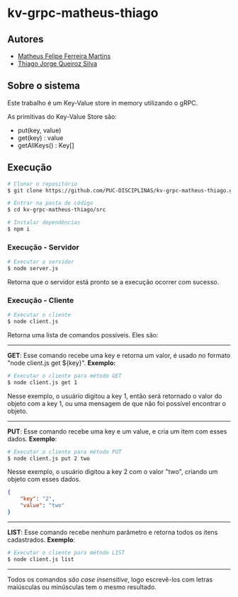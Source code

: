 # kv-grpc-matheus-thiago
## Autores

* [Matheus Felipe Ferreira Martins](https://github.com/MatheusFFM)
* [Thiago Jorge Queiroz Silva](https://github.com/ThiagoQueirozSilva)

## Sobre o sistema

Este trabalho é um Key-Value store in memory utilizando o gRPC.

As primitivas do Key-Value Store são:

- put(key, value)
- get(key) : value
- getAllKeys() : Key[]

## Execução

```bash
# Clonar o repositório
$ git clone https://github.com/PUC-DISCIPLINAS/kv-grpc-matheus-thiago.git

# Entrar na pasta de código
$ cd kv-grpc-matheus-thiago/src

# Instalar dependências
$ npm i
```

### Execução - Servidor

```bash
# Executar o servidor
$ node server.js
```

Retorna que o servidor está pronto se a execução ocorrer com sucesso.

### Execução - Cliente

```bash
# Executar o cliente
$ node client.js
```

Retorna uma lista de comandos possíveis. Eles são:
<hr>

**GET**: Esse comando recebe uma key e retorna um valor, é usado no formato "node client.js get ${key}". **Exemplo:**


```bash
# Executar o cliente para método GET
$ node client.js get 1
```
Nesse exemplo, o usuário digitou a key 1, então será retornado o valor do objeto com a key 1, ou uma mensagem de que não foi possível encontrar o objeto.

<hr>

**PUT**: Esse comando recebe uma key e um value, e cria um item com esses dados. **Exemplo**:
```bash
# Executar o cliente para método PUT
$ node client.js put 2 two
```
Nesse exemplo, o usuário digitou a key 2 com o valor "two", criando um objeto com esses dados.
```json
{
    "key": "2",
    "value": "two"
}
```

<hr>

**LIST**: Esse comando recebe nenhum parâmetro e retorna todos os itens cadastrados. **Exemplo**:

```bash
# Executar o cliente para método LIST
$ node client.js list
```

<hr>

Todos os comandos *são case insensitive*, logo escrevê-los com letras maiúsculas ou minúsculas tem o mesmo resultado.

